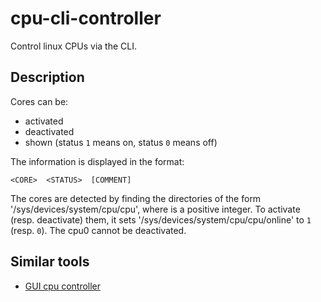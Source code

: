 # cpu-cli-controller

Control linux CPUs via the CLI.

## Description

Cores can be:
- activated
- deactivated
- shown (status `1` means on, status `0` means off)

The information is displayed in the format:
```
<CORE>  <STATUS>  [COMMENT]
```
The cores are detected by finding the directories of the form '/sys/devices/system/cpu/cpu<n>', where <n> is a positive integer. To activate (resp. deactivate) them, it sets '/sys/devices/system/cpu/cpu<n>/online' to `1` (resp. `0`). The cpu0 cannot be deactivated.

## Similar tools
- [GUI cpu controller](https://github.com/ART3MISTICAL/cpu-controller) 
